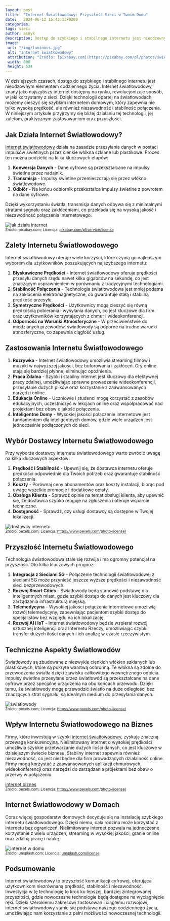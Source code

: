 ```yaml
---
layout: post
title:  "Internet Światłowodowy: Przyszłość Sieci w Twoim Domu"
date:   2024-06-12 15:43:13+0200
categories:
tags: sieci
author: asnyk
description: Dostęp do szybkiego i stabilnego internetu jest nieodzownym elementem codziennego życia
image:
 url: "/img/luminous.jpg"
 alt: "internet światłowodowy"
 attribution: "Źródło: [pixabay.com](https://pixabay.com/pl/photos/świecenia-światła-bokeh-7204051/); Licencja: [pixabay.com/pl/service/license](https://pixabay.com/pl/service/license)"
 width: 800
 height: 534
---
```


W dzisiejszych czasach, dostęp do szybkiego i stabilnego internetu jest nieodzownym elementem codziennego życia. Internet światłowodowy, znany jako najszybszy internet dostępny na rynku, rewolucjonizuje sposób, w jaki korzystamy z sieci. Dzięki technologii opartej na światłowodach, możemy cieszyć się szybkim internetem domowym, który zapewnia nie tylko wysoką prędkość, ale również niezawodność i stabilność połączenia. W niniejszym artykule przyjrzymy się bliżej działaniu tej technologii, jej zaletom, praktycznym zastosowaniom oraz przyszłości.

<!-- more -->

## Jak Działa Internet Światłowodowy?

[Internet światłowodowy](https://www.vectra.pl/internet-swiatlowodowy) działa na zasadzie przesyłania danych w postaci impulsów świetlnych przez cienkie włókna szklane lub plastikowe. Proces ten można podzielić na kilka kluczowych etapów:

1.  **Konwersja Danych** - Dane cyfrowe są przekształcane na impulsy świetlne przez nadajnik.
2.  **Transmisja** - Impulsy świetlne przemieszczają się przez włókno światłowodowe.
3.  **Odbiór** - Na końcu odbiornik przekształca impulsy świetlne z powrotem na dane cyfrowe.

Dzięki wykorzystaniu światła, transmisja danych odbywa się z minimalnymi stratami sygnału oraz zakłóceniami, co przekłada się na wysoką jakość i niezawodność połączenia internetowego.

![jak działa internet](/img/fiber-5.jpg)<br/>
<small>Źródło: pixabay.com; Licencja: <a href="https://pixabay.com/pl/service/license">pixabay.com/pl/service/license</a></small>

## Zalety Internetu Światłowodowego

Internet światłowodowy oferuje wiele korzyści, które czynią go najlepszym wyborem dla użytkowników poszukujących najszybszego internetu:

1.  **Błyskawiczne Prędkości** - Internet światłowodowy oferuje prędkości przesyłu danych rzędu nawet kilku gigabitów na sekundę, co jest znaczącym usprawnieniem w porównaniu z tradycyjnymi technologiami.
2.  **Stabilność Połączenia** - Technologia światłowodowa jest mniej podatna na zakłócenia elektromagnetyczne, co gwarantuje stałą i stabilną prędkość przesyłu.
3.  **Symetryczne Prędkości** - Użytkownicy mogą cieszyć się równą prędkością pobierania i wysyłania danych, co jest kluczowe dla firm oraz użytkowników korzystających z chmur i wideokonferencji.
4.  **Odporność na Warunki Atmosferyczne** - W przeciwieństwie do miedzianych przewodów, światłowody są odporne na trudne warunki atmosferyczne, co zapewnia ciągłość usług.

## Zastosowania Internetu Światłowodowego

1.  **Rozrywka** - Internet światłowodowy umożliwia streaming filmów i muzyki w najwyższej jakości, bez buforowania i zakłóceń. Gry online stają się bardziej płynne, eliminując opóźnienia.
2.  **Praca Zdalna** - Szybki i stabilny internet jest kluczowy dla efektywnej pracy zdalnej, umożliwiając sprawne prowadzenie wideokonferencji, przesyłanie dużych plików oraz korzystanie z zaawansowanych narzędzi online.
3.  **Edukacja Online** - Uczniowie i studenci mogą korzystać z zasobów edukacyjnych, uczestniczyć w lekcjach online oraz współpracować nad projektami bez obaw o jakość połączenia.
4.  **Inteligentne Domy** - Wysokiej jakości połączenie internetowe jest fundamentem dla inteligentnych domów, gdzie wiele urządzeń jest jednocześnie podłączonych do sieci.

## Wybór Dostawcy Internetu Światłowodowego

Przy wyborze dostawcy internetu światłowodowego warto zwrócić uwagę na kilka kluczowych aspektów:

1.  **Prędkość i Stabilność** - Upewnij się, że dostawca internetu oferuje prędkości odpowiednie dla Twoich potrzeb oraz gwarantuje stabilność połączenia.
2.  **Koszty** - Porównaj ceny abonamentów oraz koszty instalacji, biorąc pod uwagę wszelkie promocje i dodatkowe opłaty.
3.  **Obsługa Klienta** - Sprawdź opinie na temat obsługi klienta, aby upewnić się, że dostawca szybko reaguje na zgłoszenia i oferuje wsparcie techniczne.
4.  **Dostępność** - Sprawdź, czy usługi dostawcy są dostępne w Twojej lokalizacji.

![dostawcy internetu](/img/fiber-2.jpg)<br/>
<small>Źródło: pexels.com; Licencja: <a href="pexels.com/photo-license/">https://www.pexels.com/photo-license/</a></small>

## Przyszłość Internetu Światłowodowego

Technologia światłowodowa stale się rozwija i ma ogromny potencjał na przyszłość. Oto kilka kluczowych prognoz:

1.  **Integracja z Sieciami 5G** - Połączenie technologii światłowodowej z sieciami 5G może przynieść jeszcze wyższe prędkości i niezawodność sieci bezprzewodowych.
2.  **Rozwój Smart Cities** - Światłowody będą stanowić podstawę dla inteligentnych miast, gdzie szybki dostęp do danych jest kluczowy dla zarządzania infrastrukturą miejską.
3.  **Telemedycyna** - Wysokiej jakości połączenia internetowe umożliwią rozwój telemedycyny, zapewniając pacjentom szybki dostęp do specjalistów bez względu na ich lokalizację.
4.  **Rozwój AI i IoT** - Internet światłowodowy będzie wspierał rozwój sztucznej inteligencji oraz Internetu Rzeczy, umożliwiając szybki transfer dużych ilości danych i ich analizę w czasie rzeczywistym.

## Techniczne Aspekty Światłowodów

Światłowody są zbudowane z niezwykle cienkich włókien szklanych lub plastikowych, które są pokryte warstwą ochronną. Te włókna są zdolne do przewodzenia światła dzięki zjawisku całkowitego wewnętrznego odbicia. Impulsy świetlne przesyłane przez światłowód są przekształcane na dane cyfrowe przez specjalne urządzenia na obu końcach przewodu. Dzięki temu, że światłowody mogą przewodzić światło na duże odległości bez znaczących strat sygnału, są idealnym medium do przesyłania danych.

![światłowody](/img/fiber-4.jpg)<br/>
<small>Źródło: pexels.com; Licencja: <a href="pexels.com/photo-license/">https://www.pexels.com/photo-license/</a></small>

## Wpływ Internetu Światłowodowego na Biznes

Firmy, które inwestują w szybki [internet światłowodowy](https://www.vectra.pl/oferta-internet-swiatlowodowy), zyskują znaczną przewagę konkurencyjną. Nielimitowany internet o wysokiej prędkości umożliwia szybkie przetwarzanie dużych ilości danych, co jest kluczowe w dzisiejszym świecie biznesu. Stabilny internet zapewnia również niezawodność, co jest niezbędne dla firm prowadzących działalność online. Firmy mogą korzystać z zaawansowanych aplikacji chmurowych, wideokonferencji oraz narzędzi do zarządzania projektami bez obaw o przerwy w połączeniu.

[internet biznes](/img/fiber-3.jpg)<br/>
<small>Źródło: pexels.com; Licencja: <a href="pexels.com/photo-license/">https://www.pexels.com/photo-license/</a></small>

## Internet Światłowodowy w Domach

Coraz więcej gospodarstw domowych decyduje się na instalację szybkiego internetu światłowodowego. Dzięki niemu, cała rodzina może korzystać z internetu bez ograniczeń. Nielimitowany internet pozwala na jednoczesne korzystanie z wielu urządzeń, streaming w wysokiej jakości, granie online oraz zdalną pracę i naukę.
  
![internet w domu](/img/fiber-1.jpg)<br/>
<small>Źródło: unsplash.com; Licencja: <a href="https://unsplash.com/license">unsplash.com/license</a></small>

## Podsumowanie

Internet światłowodowy to przyszłość komunikacji cyfrowej, oferująca użytkownikom niezrównaną prędkość, stabilność i niezawodność. Inwestycja w tę technologię to krok ku lepszej, bardziej zintegrowanej przyszłości, gdzie nowoczesne technologie będą dostępne na wyciągnięcie ręki. Dzięki szerokiemu zakresowi zastosowań i ciągłemu rozwojowi, internet światłowodowy stanie się podstawą naszego codziennego życia, umożliwiając nam korzystanie z pełni możliwości nowoczesnej technologii.